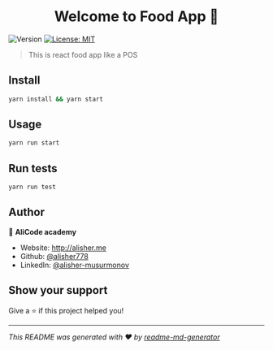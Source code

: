 <h1 align="center">Welcome to Food App 👋</h1>
<p>
  <img alt="Version" src="https://img.shields.io/badge/version-0.1.0-blue.svg?cacheSeconds=2592000" />
  <a href="#" target="_blank">
    <img alt="License: MIT" src="https://img.shields.io/badge/License-MIT-yellow.svg" />
  </a>
</p>

> This is react food app like a POS

## Install

```sh
yarn install && yarn start
```

## Usage

```sh
yarn run start
```

## Run tests

```sh
yarn run test
```

## Author

👤 **AliCode academy**

* Website: http://alisher.me
* Github: [@alisher778](https://github.com/alisher778)
* LinkedIn: [@alisher-musurmonov](https://linkedin.com/in/alisher-musurmonov)

## Show your support

Give a ⭐️ if this project helped you!

***
_This README was generated with ❤️ by [readme-md-generator](https://github.com/kefranabg/readme-md-generator)_